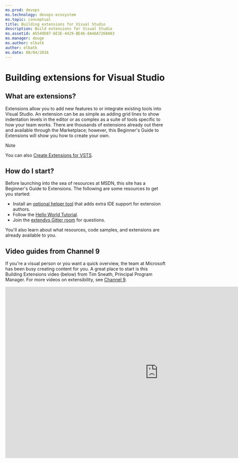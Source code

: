 ```yaml
---
ms.prod: devops
ms.technology: devops-ecosystem
ms.topic: conceptual
title: Building extensions for Visual Studio
description: Build extensions for Visual Studio
ms.assetid: A5549D87-6E1E-4429-BE46-8A46A7260A83
ms.manager: douge
ms.author: elbatk
author: elbatk
ms.date: 08/04/2016
---
```


# Building extensions for Visual Studio

## What are extensions?

Extensions allow you to add new features to or integrate existing tools into Visual Studio. An extension can be as simple as adding grid lines to show indentation levels in the editor or as complex as a suite of tools specific to how your team works. There are thousands of extensions already out there and available through the Marketplace; however, this Beginner's Guide to Extensions will show you how to create your own.

> [!NOTE]
> You can also [Create Extensions for VSTS](../../../extend/index.md).

## How do I start?

Before launching into the sea of resources at MSDN, this site has a Beginner's Guide to Extensions. The following are some resources to get you started: 
* Install an [optional helper tool](https://visualstudiogallery.msdn.microsoft.com/ab39a092-1343-46e2-b0f1-6a3f91155aa6) that adds extra IDE support for extension authors. 
* Follow the [Hello World Tutorial](./hello_world.md).
* Join the [extendvs Gitter room](https://gitter.im/microsoft/extendvs) for questions.

You'll also learn about what resources, code samples, and extensions are already available to you.

## Video guides from Channel 9

If you're a visual person or you want a quick overview, the team at Microsoft has been busy creating content for you. A great place to start is this Building Extensions video (below) from Tim Sneath, Principal Program Manager. For more videos on extensibility, see [Channel 9](https://channel9.msdn.com/Search?term=extensions%20and%20visual%20studio%20toolbox#lang-en=en&ch9Search&pubDate=range&date-range-from=2015-10-13&date-range-to=2015-11-05&video-15to30=true&video-31to60=true).

<iframe src="https://channel9.msdn.com/Shows/Visual-Studio-Toolbox/Building-Extensions-Part-1/player" width="960" height="540" allowFullScreen="true" frameBorder="0"></iframe>
